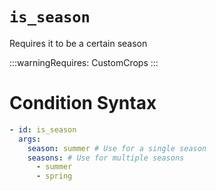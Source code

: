 # `is_season`

Requires it to be a certain season

:::warningRequires:
CustomCrops
:::
# Condition Syntax
```yaml
- id: is_season
  args:
	season: summer # Use for a single season
    seasons: # Use for multiple seasons
	  - summer
	  - spring
```
